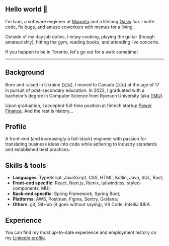 ## Hello world 👋
I'm Ivan, a software engineer at [Marqeta](https://www.marqeta.com/) and a lifelong [Oasis](<https://en.wikipedia.org/wiki/Oasis_(band)>) fan. I write code, fix bugs, and amuse coworkers with memes for a living.

Outside of my day job duties, I enjoy cooking, playing the guitar (though amateurishly), hitting the gym, reading books, and attending live concerts.

If you happen to be in Toronto, let's go out for a walk sometime!

---

## Background
Born and raised in Ukraine (🇺🇦), I moved to Canada (🇨🇦) at the age of 17 in pursuit of post-secondary education. In 2022, I graduated with a bachelor's degree in Computer Science from Ryerson University (aka [TMU](https://en.wikipedia.org/wiki/Toronto_Metropolitan_University)).

Upon graduation, I accepted full-time position at fintech startup [Power Finance](https://usepower.com/). And the rest is history...

## Profile
A front-end (and increasingly a full-stack) engineer with passion for translating business ideas into code while adhering to industry standards and established best practices.

## Skills & tools
- **Languages**: TypeScript, JavaScript, CSS, HTML, Kotlin, Java, SQL, Rust;
- **Front-end specific**: React, Next.js, Remix, tailwindcss, styled-components, MUI;
- **Back-end specific**: Spring Framework, Spring Boot;
- **Platforms**: AWS, Postman, Figma, Sentry, Grafana;
- **Others**: git, GitHub (it goes without saying), VS Code, IntelliJ IDEA.

## Experience
You can find my most up-to-date experience and employment history on my [LinkedIn profile](https://www.linkedin.com/in/ivanlytovka/).
